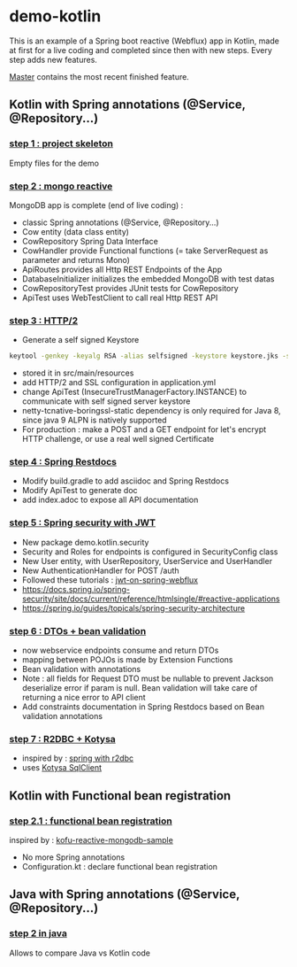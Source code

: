 # demo-kotlin
This is an example of a Spring boot reactive (Webflux) app in Kotlin, made at first for a live coding and completed since then with new steps.
Every step adds new features.

[Master](https://github.com/pull-vert/demo-kotlin) contains the most recent finished feature.

## Kotlin with Spring annotations (@Service, @Repository...)

### [step 1 : project skeleton](https://github.com/pull-vert/demo-kotlin/tree/step1-skeleton)
Empty files for the demo

### [step 2 : mongo reactive](https://github.com/pull-vert/demo-kotlin/tree/step2-mongo-reactive)
MongoDB app is complete (end of live coding) :
* classic Spring annotations (@Service, @Repository...)
* Cow entity (data class entity)
* CowRepository Spring Data Interface
* CowHandler provide Functional functions (= take ServerRequest as parameter and returns Mono<ServerResponse>)
* ApiRoutes provides all Http REST Endpoints of the App
* DatabaseInitializer initializes the embedded MongoDB with test datas
* CowRepositoryTest provides JUnit tests for CowRepository
* ApiTest uses WebTestClient to call real Http REST API

### [step 3 : HTTP/2](https://github.com/pull-vert/demo-kotlin/tree/step3-http-2)
* Generate a self signed Keystore
```bash
keytool -genkey -keyalg RSA -alias selfsigned -keystore keystore.jks -storepass secret -dname CN=localhost -validity 360 -keysize 2048
```
* stored it in src/main/resources
* add HTTP/2 and SSL configuration in application.yml
* change ApiTest (InsecureTrustManagerFactory.INSTANCE) to communicate with self signed server keystore
* netty-tcnative-boringssl-static dependency is only required for Java 8, since java 9 ALPN is natively supported
* For production : make a POST and a GET endpoint for let's encrypt HTTP challenge, or use a real well signed Certificate

### [step 4 : Spring Restdocs](https://github.com/pull-vert/demo-kotlin/tree/step4-spring-restdocs)
* Modify build.gradle to add asciidoc and Spring Restdocs
* Modify ApiTest to generate doc
* add index.adoc to expose all API documentation

### [step 5 : Spring security with JWT](https://github.com/pull-vert/demo-kotlin/tree/step5-spring-security)
* New package demo.kotlin.security
* Security and Roles for endpoints is configured in SecurityConfig class
* New User entity, with UserRepository, UserService and UserHandler
* New AuthenticationHandler for POST /auth
* Followed these tutorials : [jwt-on-spring-webflux](https://medium.com/@ard333/authentication-and-authorization-using-jwt-on-spring-webflux-29b81f813e78)
* https://docs.spring.io/spring-security/site/docs/current/reference/htmlsingle/#reactive-applications
* https://spring.io/guides/topicals/spring-security-architecture

### [step 6 : DTOs + bean validation](https://github.com/pull-vert/demo-kotlin/tree/step6-dtos-bean-validation)
* now webservice endpoints consume and return DTOs
* mapping between POJOs is made by Extension Functions
* Bean validation with annotations
* Note : all fields for Request DTO must be nullable to prevent Jackson deserialize error if param is null. Bean validation will take care of returning a nice error to API client
* Add constraints documentation in Spring Restdocs based on Bean validation annotations

### [step 7 : R2DBC + Kotysa](https://github.com/pull-vert/demo-kotlin/tree/step7-r2dbc-with-kotysa)
* inspired by : [spring with r2dbc](https://spring.io/guides/gs/accessing-data-r2dbc/)
* uses [Kotysa SqlClient](https://github.com/ufoss-org/kotysa)

## Kotlin with Functional bean registration
### [step 2.1 : functional bean registration](https://github.com/pull-vert/demo-kotlin/tree/step2.1-functional-bean-registration)
inspired by : [kofu-reactive-mongodb-sample](https://github.com/spring-projects-experimental/spring-fu/tree/master/samples/kofu-reactive-mongodb)
* No more Spring annotations
* Configuration.kt : declare functional bean registration

## Java with Spring annotations (@Service, @Repository...)
### [step 2 in java](https://github.com/pull-vert/demo-kotlin/tree/step2-mongo-reactive-java)
Allows to compare Java vs Kotlin code
